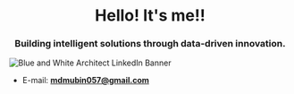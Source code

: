 <h1 align="center">Hello! It's me!!</h1>

<h3 align="center">Building intelligent solutions through data-driven innovation.</h3>

![Blue and White Architect LinkedIn Banner](https://github.com/user-attachments/assets/6a902d7b-644e-47c7-b6f9-6534b4f7de0b)
- E-mail: **mdmubin057@gmail.com**
